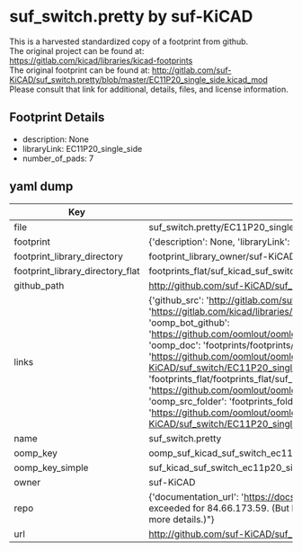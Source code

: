 # suf_switch.pretty by suf-KiCAD  
This is a harvested standardized copy of a footprint from github.  
The original project can be found at:  
https://gitlab.com/kicad/libraries/kicad-footprints  
The original footprint can be found at:
http://gitlab.com/suf-KiCAD/suf_switch.pretty/blob/master/EC11P20_single_side.kicad_mod
Please consult that link for additional, details, files, and license information.  
## Footprint Details
* description: None  
* libraryLink: EC11P20_single_side  
* number_of_pads: 7  
## yaml dump  
| Key | Value |  
| --- | --- |  
| file | suf_switch.pretty/EC11P20_single_side.kicad_mod |  
| footprint | {'description': None, 'libraryLink': 'EC11P20_single_side', 'number_of_pads': 7} |  
| footprint_library_directory | footprint_library_owner/suf-KiCAD_suf_switch.pretty |  
| footprint_library_directory_flat | footprints_flat/suf_kicad_suf_switch_ec11p20_single_side/working |  
| github_path | http://github.com/suf-KiCAD/suf_switch.pretty/blob/master/EC11P20_single_side.kicad_mod |  
| links | {'github_src': 'http://gitlab.com/suf-KiCAD/suf_switch.pretty/blob/master/EC11P20_single_side.kicad_mod', 'github_src_repo': 'https://gitlab.com/kicad/libraries/kicad-footprints', 'oomp_bot': 'footprints/suf_kicad_suf_switch_ec11p20_single_side/working', 'oomp_bot_github': 'https://github.com/oomlout/oomlout_oomp_footprint_bot/tree/main/footprints/suf_kicad_suf_switch_ec11p20_single_side/working', 'oomp_doc': 'footprints/footprints/suf-KiCAD/suf_switch/EC11P20_single_side/working/', 'oomp_doc_github': 'https://github.com/oomlout/oomlout_oomp_footprint_doc/tree/main/footprints/footprints/suf-KiCAD/suf_switch/EC11P20_single_side/working', 'oomp_src_flat': 'footprints_flat/footprints_flat/suf_kicad_suf_switch_ec11p20_single_side/working', 'oomp_src_flat_github': 'https://github.com/oomlout/oomlout_oomp_footprint_src/tree/main/footprints_flat/suf_kicad_suf_switch_ec11p20_single_side/working', 'oomp_src_folder': 'footprints_folder/footprints_folder/suf-KiCAD/suf_switch/EC11P20_single_side/working', 'oomp_src_folder_github': 'https://github.com/oomlout/oomlout_oomp_footprint_src/tree/main/footprints_folder/suf-KiCAD/suf_switch/EC11P20_single_side/working'} |  
| name | suf_switch.pretty |  
| oomp_key | oomp_suf_kicad_suf_switch_ec11p20_single_side |  
| oomp_key_simple | suf_kicad_suf_switch_ec11p20_single_side |  
| owner | suf-KiCAD |  
| repo | {'documentation_url': 'https://docs.github.com/rest/overview/resources-in-the-rest-api#rate-limiting', 'message': "API rate limit exceeded for 84.66.173.59. (But here's the good news: Authenticated requests get a higher rate limit. Check out the documentation for more details.)"} |  
| url | http://github.com/suf-KiCAD/suf_switch.pretty |  


